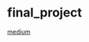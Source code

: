 # final_project

[medium](https://medium.com/%E6%B5%B7%E5%A4%A7-ios-app-%E7%A8%8B%E5%BC%8F%E8%A8%AD%E8%A8%88/final-%E5%96%AE%E5%AD%97%E6%9C%AC-e925561dd0ae)
